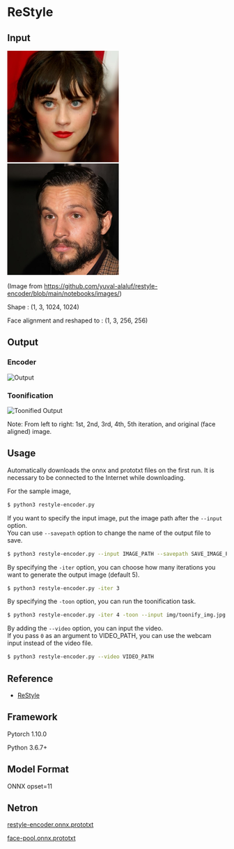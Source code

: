 # ReStyle

## Input

[<img src="img/face_img.jpg" width=256px>](img/face_img.jpg)
[<img src="img/toonify_img.jpg" width=256px>](img/toonify_img.jpg)

(Image from https://github.com/yuval-alaluf/restyle-encoder/blob/main/notebooks/images/)

Shape : (1, 3, 1024, 1024)

Face alignment and reshaped to : (1, 3, 256, 256)  

## Output

### Encoder

![Output](img/output.png)

### Toonification

![Toonified Output](img/output_toonify.png)


Note: From left to right: 1st, 2nd, 3rd, 4th, 5th iteration, and original (face aligned) image.

## Usage
Automatically downloads the onnx and prototxt files on the first run.
It is necessary to be connected to the Internet while downloading.

For the sample image,
```bash
$ python3 restyle-encoder.py
```

If you want to specify the input image, put the image path after the `--input` option.  
You can use `--savepath` option to change the name of the output file to save.
```bash
$ python3 restyle-encoder.py --input IMAGE_PATH --savepath SAVE_IMAGE_PATH
```

By specifying the `-iter` option, you can choose how many iterations you want to generate the output image (default 5).
```bash
$ python3 restyle-encoder.py -iter 3
```

By specifying the `-toon` option, you can run the toonification task.
```bash
$ python3 restyle-encoder.py -iter 4 -toon --input img/toonify_img.jpg --savepath img/output_toonify.png
```

By adding the `--video` option, you can input the video.   
If you pass `0` as an argument to VIDEO_PATH, you can use the webcam input instead of the video file.
```bash
$ python3 restyle-encoder.py --video VIDEO_PATH
```

## Reference

- [ReStyle](https://github.com/yuval-alaluf/restyle-encoder)

## Framework

Pytorch 1.10.0

Python 3.6.7+

## Model Format

ONNX opset=11

## Netron

[restyle-encoder.onnx.prototxt](https://lutzroeder.github.io/netron/?url=https://storage.googleapis.com/ailia-models/restyle-encoder/restyle-encoder.onnx.prototxt)

[face-pool.onnx.prototxt](https://lutzroeder.github.io/netron/?url=https://storage.googleapis.com/ailia-models/restyle-encoder/face-pool.onnx.prototxt)
